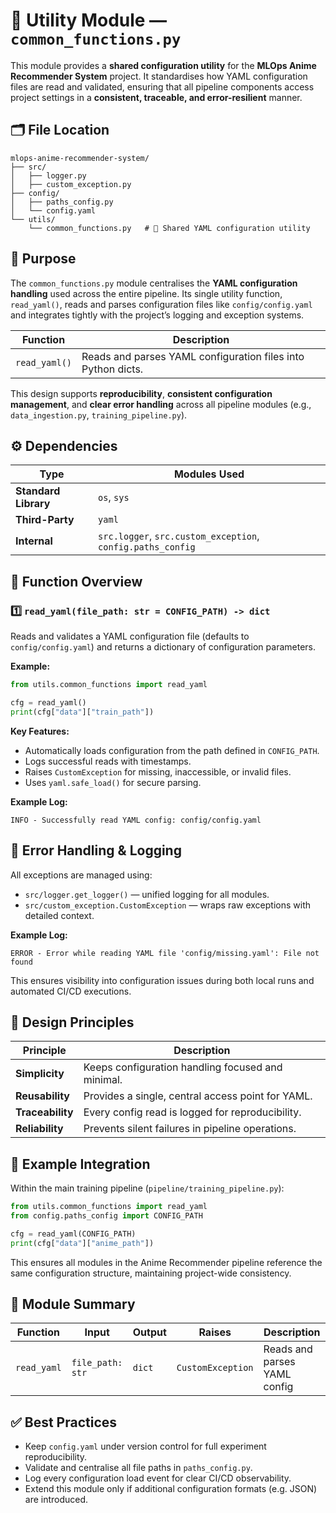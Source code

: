 # 🧰 **Utility Module — `common_functions.py`**

This module provides a **shared configuration utility** for the **MLOps Anime Recommender System** project.
It standardises how YAML configuration files are read and validated, ensuring that all pipeline components access project settings in a **consistent, traceable, and error-resilient** manner.

## 🗂️ **File Location**

```
mlops-anime-recommender-system/
├── src/
│   ├── logger.py
│   ├── custom_exception.py
├── config/
│   ├── paths_config.py
│   └── config.yaml
└── utils/
    └── common_functions.py   # 🧰 Shared YAML configuration utility
```


## 🎯 **Purpose**

The `common_functions.py` module centralises the **YAML configuration handling** used across the entire pipeline.
Its single utility function, `read_yaml()`, reads and parses configuration files like `config/config.yaml` and integrates tightly with the project’s logging and exception systems.

| Function      | Description                                                  |
| ------------- | ------------------------------------------------------------ |
| `read_yaml()` | Reads and parses YAML configuration files into Python dicts. |

This design supports **reproducibility**, **consistent configuration management**, and **clear error handling** across all pipeline modules (e.g., `data_ingestion.py`, `training_pipeline.py`).

## ⚙️ **Dependencies**

| Type                 | Modules Used                                                |
| -------------------- | ----------------------------------------------------------- |
| **Standard Library** | `os`, `sys`                                                 |
| **Third-Party**      | `yaml`                                                      |
| **Internal**         | `src.logger`, `src.custom_exception`, `config.paths_config` |

## 🔧 **Function Overview**

### 1️⃣ `read_yaml(file_path: str = CONFIG_PATH) -> dict`

Reads and validates a YAML configuration file (defaults to `config/config.yaml`) and returns a dictionary of configuration parameters.

**Example:**

```python
from utils.common_functions import read_yaml

cfg = read_yaml()
print(cfg["data"]["train_path"])
```

**Key Features:**

* Automatically loads configuration from the path defined in `CONFIG_PATH`.
* Logs successful reads with timestamps.
* Raises `CustomException` for missing, inaccessible, or invalid files.
* Uses `yaml.safe_load()` for secure parsing.

**Example Log:**

```text
INFO - Successfully read YAML config: config/config.yaml
```


## 🧱 **Error Handling & Logging**

All exceptions are managed using:

* `src/logger.get_logger()` — unified logging for all modules.
* `src/custom_exception.CustomException` — wraps raw exceptions with detailed context.

**Example Log:**

```text
ERROR - Error while reading YAML file 'config/missing.yaml': File not found
```

This ensures visibility into configuration issues during both local runs and automated CI/CD executions.


## 🧠 **Design Principles**

| Principle        | Description                                       |
| ---------------- | ------------------------------------------------- |
| **Simplicity**   | Keeps configuration handling focused and minimal. |
| **Reusability**  | Provides a single, central access point for YAML. |
| **Traceability** | Every config read is logged for reproducibility.  |
| **Reliability**  | Prevents silent failures in pipeline operations.  |


## 🚀 **Example Integration**

Within the main training pipeline (`pipeline/training_pipeline.py`):

```python
from utils.common_functions import read_yaml
from config.paths_config import CONFIG_PATH

cfg = read_yaml(CONFIG_PATH)
print(cfg["data"]["anime_path"])
```

This ensures all modules in the Anime Recommender pipeline reference the same configuration structure, maintaining project-wide consistency.


## 🧾 **Module Summary**

| Function    | Input            | Output | Raises            | Description                  |
| ----------- | ---------------- | ------ | ----------------- | ---------------------------- |
| `read_yaml` | `file_path: str` | `dict` | `CustomException` | Reads and parses YAML config |

## ✅ **Best Practices**

* Keep `config.yaml` under version control for full experiment reproducibility.
* Validate and centralise all file paths in `paths_config.py`.
* Log every configuration load event for clear CI/CD observability.
* Extend this module only if additional configuration formats (e.g. JSON) are introduced.

